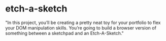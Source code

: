 # etch-a-sketch

"In this project, you’ll be creating a pretty neat toy for your portfolio to flex your DOM manipulation skills. You’re going to build a browser version of something between a sketchpad and an Etch-A-Sketch."